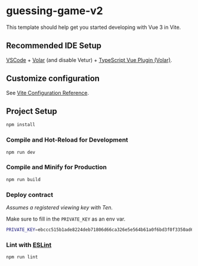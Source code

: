 # guessing-game-v2

This template should help get you started developing with Vue 3 in Vite.

## Recommended IDE Setup

[VSCode](https://code.visualstudio.com/) + [Volar](https://marketplace.visualstudio.com/items?itemName=Vue.volar) (and disable Vetur) + [TypeScript Vue Plugin (Volar)](https://marketplace.visualstudio.com/items?itemName=Vue.vscode-typescript-vue-plugin).

## Customize configuration

See [Vite Configuration Reference](https://vitejs.dev/config/).

## Project Setup

```sh
npm install
```

### Compile and Hot-Reload for Development

```sh
npm run dev
```

### Compile and Minify for Production

```sh
npm run build
```

### Deploy contract

*Assumes a registered viewing key with Ten.*

Make sure to fill in the `PRIVATE_KEY` as an env var.

```sh
PRIVATE_KEY=ebccc515b1ade8224deb71806d66ca326e5e564b61a0f6bd3f0f3350ad6662c9 npx hardhat --network ten deploy-guessinggame --secret <SECRET_NUMBER>
```

### Lint with [ESLint](https://eslint.org/)

```sh
npm run lint
```
